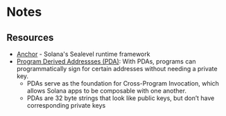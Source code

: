 # Notes

## Resources

* [Anchor](https://www.anchor-lang.com/) - Solana's Sealevel runtime framework
* [Program Derived Addressses (PDA)](https://solanacookbook.com/core-concepts/pdas.html): With PDAs, programs can programmatically sign for certain addresses without needing a private key. 
    * PDAs serve as the foundation for Cross-Program Invocation, which allows Solana apps to be composable with one another.
    * PDAs are 32 byte strings that look like public keys, but don’t have corresponding private keys

#